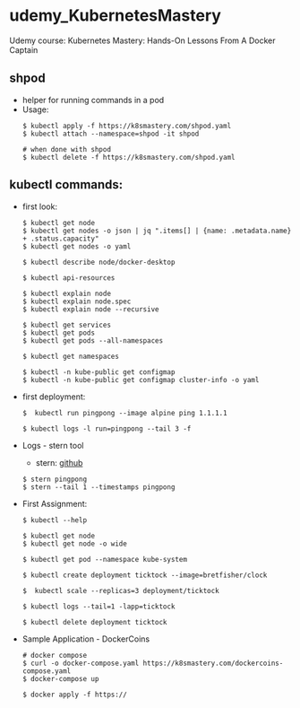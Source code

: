 # udemy_KubernetesMastery
Udemy course: Kubernetes Mastery: Hands-On Lessons From A Docker Captain

## shpod
* helper for running commands in a pod
* Usage:
  ```
  $ kubectl apply -f https://k8smastery.com/shpod.yaml
  $ kubectl attach --namespace=shpod -it shpod
  
  # when done with shpod
  $ kubectl delete -f https://k8smastery.com/shpod.yaml
  ```

## kubectl commands:
* first look:
  ```
  $ kubectl get node  
  $ kubectl get nodes -o json | jq ".items[] | {name: .metadata.name} + .status.capacity"
  $ kubectl get nodes -o yaml
  
  $ kubectl describe node/docker-desktop
  
  $ kubectl api-resources
  
  $ kubectl explain node
  $ kubectl explain node.spec
  $ kubectl explain node --recursive
  
  $ kubectl get services
  $ kubectl get pods
  $ kubectl get pods --all-namespaces
  
  $ kubectl get namespaces
  
  $ kubectl -n kube-public get configmap
  $ kubectl -n kube-public get configmap cluster-info -o yaml
  ```
* first deployment:
  ```
  $  kubectl run pingpong --image alpine ping 1.1.1.1
  
  $ kubectl logs -l run=pingpong --tail 3 -f
  ```

* Logs - stern tool
  * stern: [github](https://github.com/wercker/stern)
  ```
  $ stern pingpong
  $ stern --tail 1 --timestamps pingpong
  ```
  
* First Assignment:
  ```
  $ kubectl --help
  
  $ kubectl get node
  $ kubectl get node -o wide
  
  $ kubectl get pod --namespace kube-system
  
  $ kubectl create deployment ticktock --image=bretfisher/clock
  
  $  kubectl scale --replicas=3 deployment/ticktock
  
  $ kubectl logs --tail=1 -lapp=ticktock
  
  $ kubectl delete deployment ticktock
  ```
* Sample Application - DockerCoins
  ```
  # docker compose
  $ curl -o docker-compose.yaml https://k8smastery.com/dockercoins-compose.yaml
  $ docker-compose up
  
  $ docker apply -f https://
  ```
